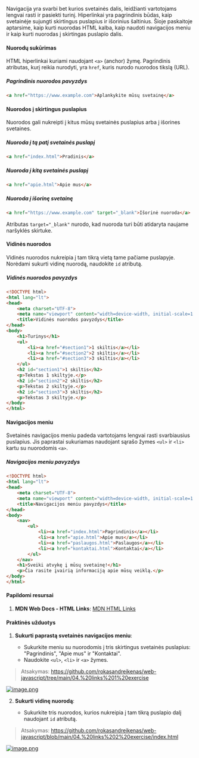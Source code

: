 Navigacija yra svarbi bet kurios svetainės dalis, leidžianti vartotojams lengvai rasti ir pasiekti turinį. Hiperlinkai yra pagrindinis būdas, kaip svetainėje sujungti skirtingus puslapius ir išorinius šaltinius. Šioje paskaitoje aptarsime, kaip kurti nuorodas HTML kalba, kaip naudoti navigacijos meniu ir kaip kurti nuorodas į skirtingas puslapio dalis.

#### Nuorodų sukūrimas

HTML hiperlinkai kuriami naudojant `<a>` (anchor) žymę. Pagrindinis atributas, kurį reikia nurodyti, yra `href`, kuris nurodo nuorodos tikslą (URL).

##### Pagrindinis nuorodos pavyzdys

```html
<a href="https://www.example.com">Aplankykite mūsų svetainę</a>
```

#### Nuorodos į skirtingus puslapius

Nuorodos gali nukreipti į kitus mūsų svetainės puslapius arba į išorines svetaines.

##### Nuoroda į tą patį svetainės puslapį

```html
<a href="index.html">Pradinis</a>
```

##### Nuoroda į kitą svetainės puslapį

```html
<a href="apie.html">Apie mus</a>
```
##### Nuoroda į išorinę svetainę

```html
<a href="https://www.example.com" target="_blank">Išorinė nuoroda</a>
```

Atributas `target="_blank"` nurodo, kad nuoroda turi būti atidaryta naujame naršyklės skirtuke.

#### Vidinės nuorodos

Vidinės nuorodos nukreipia į tam tikrą vietą tame pačiame puslapyje. Norėdami sukurti vidinę nuorodą, naudokite `id` atributą.

##### Vidinės nuorodos pavyzdys

```html
<!DOCTYPE html>
<html lang="lt">
<head>
    <meta charset="UTF-8">
    <meta name="viewport" content="width=device-width, initial-scale=1.0">
    <title>Vidinės nuorodos pavyzdys</title>
</head>
<body>
    <h1>Turinys</h1>
    <ul>
        <li><a href="#section1">1 skiltis</a></li>
        <li><a href="#section2">2 skiltis</a></li>
        <li><a href="#section3">3 skiltis</a></li>
    </ul>
    <h2 id="section1">1 skiltis</h2>
    <p>Tekstas 1 skiltyje.</p>
    <h2 id="section2">2 skiltis</h2>
    <p>Tekstas 2 skiltyje.</p>
    <h2 id="section3">3 skiltis</h2>
    <p>Tekstas 3 skiltyje.</p>
</body>
</html>
```

#### Navigacijos meniu

Svetainės navigacijos meniu padeda vartotojams lengvai rasti svarbiausius puslapius. Jis paprastai sukuriamas naudojant sąrašo žymes `<ul>` ir `<li>` kartu su nuorodomis `<a>`.

##### Navigacijos meniu pavyzdys

```html
<!DOCTYPE html>
<html lang="lt">
<head>
    <meta charset="UTF-8">
    <meta name="viewport" content="width=device-width, initial-scale=1.0">
    <title>Navigacijos meniu pavyzdys</title>
</head>
<body>
    <nav>
        <ul>
            <li><a href="index.html">Pagrindinis</a></li>
            <li><a href="apie.html">Apie mus</a></li>
            <li><a href="paslaugos.html">Paslaugos</a></li>
            <li><a href="kontaktai.html">Kontaktai</a></li>
        </ul>
    </nav>
    <h1>Sveiki atvykę į mūsų svetainę!</h1>
    <p>Čia rasite įvairią informaciją apie mūsų veiklą.</p>
</body>
</html>
```

#### Papildomi resursai

1.  **MDN Web Docs - HTML Links**: [MDN HTML Links](https://developer.mozilla.org/en-US/docs/Web/HTML/Element/a)


#### Praktinės užduotys

1.  **Sukurti paprastą svetainės navigacijos meniu**:
    
    -   Sukurkite meniu su nuorodomis į tris skirtingus svetainės puslapius: "Pagrindinis", "Apie mus" ir "Kontaktai".
    -   Naudokite `<ul>`, `<li>` ir `<a>` žymes.

> Atsakymas: https://github.com/rokasandreikenas/web-javascript/tree/main/04.%20links%201%20exercise

[![image.png](https://i.postimg.cc/4xpT93BX/image.png)](https://postimg.cc/cv1jq0pz)
    
2.  **Sukurti vidinę nuorodą**:
    
    -   Sukurkite tris nuorodos, kurios nukreipia į tam tikrą puslapio dalį naudojant `id` atributą.

> Atsakymas: https://github.com/rokasandreikenas/web-javascript/blob/main/04.%20links%202%20exercise/index.html
    
[![image.png](https://i.postimg.cc/MpBzm5K2/image.png)](https://postimg.cc/MnWkWyQd)
